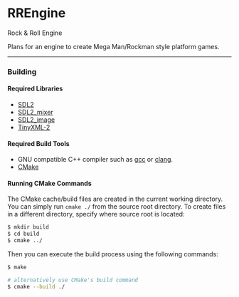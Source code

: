 # RREngine
Rock &amp; Roll Engine

Plans for an engine to create Mega Man/Rockman style platform games.

---
### Building

#### Required Libraries

- [SDL2](https://libsdl.org/)
- [SDL2_mixer](https://wiki.libsdl.org/SDL2_mixer)
- [SDL2_image](https://wiki.libsdl.org/SDL2_image)
- [TinyXML-2](http://leethomason.github.io/tinyxml2/)

#### Required Build Tools

- GNU compatible C++ compiler such as [gcc](https://www.gnu.org/software/gcc/) or [clang](https://clang.llvm.org/).
- [CMake](https://cmake.org/)

#### Running CMake Commands

The CMake cache/build files are created in the current working directory. You can simply
run `cmake ./` from the source root directory. To create files in a different directory,
specify where source root is located:

```bash
$ mkdir build
$ cd build
$ cmake ../
```

Then you can execute the build process using the following commands:

```bash
$ make

# alternatively use CMake's build command
$ cmake --build ./
```
